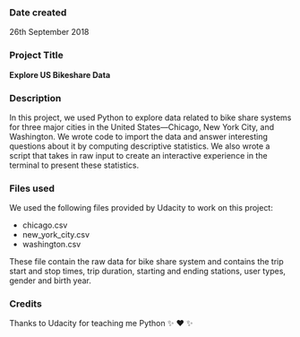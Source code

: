 ### Date created
26th September 2018

### Project Title
**Explore US Bikeshare Data**

### Description
In this project, we used Python to explore data related to bike share systems for three major cities in
the United States—Chicago, New York City, and Washington. We wrote code to import the data and
answer interesting questions about it by computing descriptive statistics. We also wrote a script that
takes in raw input to create an interactive experience in the terminal to present these statistics.

### Files used
We used the following files provided by Udacity to work on this project:
* chicago.csv
* new_york_city.csv
* washington.csv

These file contain the raw data for bike share system and contains the trip start and stop times,
trip duration, starting and ending stations, user types, gender and birth year.

### Credits
Thanks to Udacity for teaching me Python :sparkles: :heart: :sparkles:
